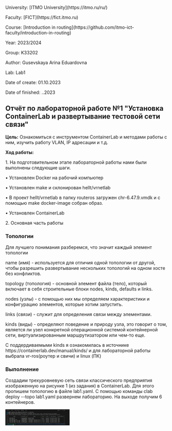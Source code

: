 <p>University: [ITMO University](https://itmo.ru/ru/)</p>
<p></p>Faculty: [FICT](https://fict.itmo.ru)</p>
<p>Course: [Introduction in routing](https://github.com/itmo-ict-faculty/introduction-in-routing)</p>
<p>Year: 2023/2024</p>
<p>Group: K33202</p>
<p>Author: Gusevskaya Arina Eduardovna</p>
<p>Lab: Lab1</p>
<p>Date of create: 01.10.2023</p>
<p>Date of finished: ..2023</p>

<p align="center"> <h2> Отчёт по лабораторной работе №1 "Установка ContainerLab и развертывание тестовой сети связи"</h2> </p>
<p><b>Цель:</b> Ознакомиться с инструментом ContainerLab и методами работы с ним, изучить работу VLAN, IP адресации и т.д.
<p><b>Ход работы:</b>
<p>1. На подготовительном этапе лабораторной работы нами были выполнены следующие шаги.
  <p>• Установлен Docker на рабочий компьютер
  <p>• Установлен make и склонирован hellt/vrnetlab
  <p> • В проект hellt/vrnetlab в папку routeros загружен chr-6.47.9.vmdk и с помощью make docker-image собран образ.
  <p>•	Установлен ContainerLab 
<p>2. Основная часть работы
<h3>Топологии</h3>
<p>Для лучшего понимания разберемся, что значит каждый элемент топологии
<p>name (имя) - используется для отличия одной топологии от другой, чтобы разрешить развертывание нескольких топологий на одном хосте без конфликтов.
<p>topology (топология) - основной элемент файла (тело), который включает в себя строительные блоки nodes, kinds, defaults и links.
<p>nodes (узлы) - с помощью них мы определяем характеристики и конфигурацию элементов, которые хотим запустить.
<p>links (связи) - служит для определения связи между элементами.
<p>kinds (виды) - определяют поведение и природу узла, это говорит о том, является ли узел конкретной операционной системой контейнерной сети, виртуализированным маршрутизатором или чем-то еще.
<p>С поддердиваемыми kinds я ознакомилась в источнике https://containerlab.dev/manual/kinds/ и для лабораторной работы выбрала vr-ros(роутер и свичи) и linux (ПК)
<h3>Выполнение</h3>
<p>Создадим трехуровневую сеть связи классического предприятия изображенную на рисунке 1 (из задания) в ContainerLab. Для этого пропишем топологию в файле lab1.yaml. С помощью команды clab deploy --topo lab1.yaml развернем лабораторию. На выходе получим 6 контейнеров.
<p><img src="1.jpg" width="200" height="50"/>

